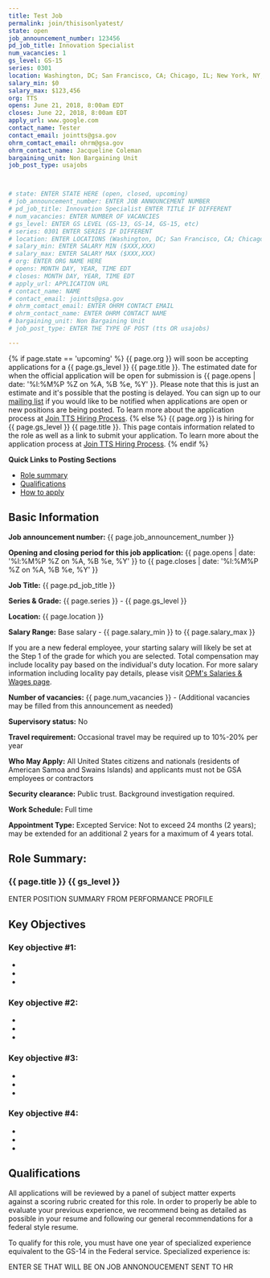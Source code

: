 ```yaml
---
title: Test Job
permalink: join/thisisonlyatest/
state: open
job_announcement_number: 123456
pd_job_title: Innovation Specialist
num_vacancies: 1
gs_level: GS-15
series: 0301
location: Washington, DC; San Francisco, CA; Chicago, IL; New York, NY; Virtual
salary_min: $0
salary_max: $123,456
org: TTS
opens: June 21, 2018, 8:00am EDT
closes: June 22, 2018, 8:00am EDT
apply_url: www.google.com
contact_name: Tester
contact_email: jointts@gsa.gov
ohrm_comtact_email: ohrm@gsa.gov
ohrm_contact_name: Jacqueline Coleman
bargaining_unit: Non Bargaining Unit
job_post_type: usajobs



# state: ENTER STATE HERE (open, closed, upcoming)
# job_announcement_number: ENTER JOB ANNOUNCEMENT NUMBER
# pd_job_title: Innovation Specialist ENTER TITLE IF DIFFERENT
# num_vacancies: ENTER NUMBER OF VACANCIES
# gs_level: ENTER GS LEVEL (GS-13, GS-14, GS-15, etc)
# series: 0301 ENTER SERIES IF DIFFERENT
# location: ENTER LOCATIONS (Washington, DC; San Francisco, CA; Chicago, IL; New York, NY; Virtual) 
# salary_min: ENTER SALARY MIN ($XXX,XXX)
# salary_max: ENTER SALARY MAX ($XXX,XXX)
# org: ENTER ORG NAME HERE
# opens: MONTH DAY, YEAR, TIME EDT
# closes: MONTH DAY, YEAR, TIME EDT
# apply_url: APPLICATION URL
# contact_name: NAME
# contact_email: jointts@gsa.gov
# ohrm_comtact_email: ENTER OHRM CONTACT EMAIL
# ohrm_contact_name: ENTER OHRM CONTACT NAME
# bargaining_unit: Non Bargaining Unit
# job_post_type: ENTER THE TYPE OF POST (tts OR usajobs)

---
```


{% if page.state == 'upcoming' %}
{{ page.org }} will soon be accepting applications for a {{ page.gs_level }} {{ page.title }}. The estimated date for when the official application will be open for submission is {{ page.opens | date: '%l:%M%P %Z on %A, %B %e, %Y' }}. Please note that this is just an estimate and it's possible that the posting is delayed. You can sign up to our <a href="https://docs.google.com/forms/d/e/1FAIpQLSf-HCWKQp_3TKJs0ss-3IqzbI0HY16rH5LnV8CRpIBykeH07g/viewform?usp=sf_link">mailing list</a> if you would like to be notified when applications are open or new positions are being posted. To learn more about the application process at [Join TTS Hiring Process]({{site.baseurl}}/hiring-process/).
{% else %}
{{ page.org }} is hiring for {{ page.gs_level }} {{ page.title }}. This page contais information related to the role as well as a link to submit your application. To learn more about the application process at [Join TTS Hiring Process]({{site.baseurl}}/hiring-process/).
{% endif %}

**Quick Links to Posting Sections**
- [Role summary](#role-summary)
- [Qualifications](#qualifications)
- [How to apply](#how-to-apply)

## Basic Information

**Job announcement number:** 
{{ page.job_announcement_number }}

**Opening and closing period for this job application:**
{{ page.opens | date: '%l:%M%P %Z on %A, %B %e, %Y' }} to {{ page.closes | date: '%l:%M%P %Z on %A, %B %e, %Y' }}

**Job Title:**
{{ page.pd_job_title }}

**Series & Grade:**
{{ page.series }} - {{ page.gs_level }}

**Location:**
{{ page.location }}

**Salary Range:**
Base salary - {{ page.salary_min }} to {{ page.salary_max }}

If you are a new federal employee, your starting salary will likely be set at the Step 1 of the grade for which you are selected. Total compensation may include locality pay based on the individual's duty location. For more salary information including locality pay details, please visit [OPM's Salaries & Wages page](https://www.opm.gov/policy-data-oversight/pay-leave/salaries-wages/). 

**Number of vacancies:**
{{ page.num_vacancies }} - (Additional vacancies may be filled from this announcement as needed)

**Supervisory status:** 
No

**Travel requirement:** 
Occasional travel may be required up to 10%-20% per year

**Who May Apply:**
All United States citizens and nationals (residents of American Samoa and Swains Islands) and applicants must not be GSA
employees or contractors

**Security clearance:** 
Public trust. Background investigation required. 

**Work Schedule:** 
Full time 

**Appointment Type:**
Excepted Service: Not to exceed 24 months (2 years); may be extended for an additional 2 years for a maximum of 4 years total.

## Role Summary:

### {{ page.title }} {{ gs_level }}

ENTER POSITION SUMMARY FROM PERFORMANCE PROFILE

## Key Objectives

### Key objective #1:
-
-
-

### Key objective #2:
-
-
-

### Key objective #3:
-
-
-

### Key objective #4:
-
-
-

## Qualifications

All applications will be reviewed by a panel of subject matter experts against a scoring rubric created for this role. In
order to properly be able to evaluate your previous experience, we recommend being as detailed as possible in your resume
and following our general recommendations for a federal style resume.

To qualify for this role, you must have one year of specialized experience equivalent to the GS-14 in the Federal service.
Specialized experience is:

ENTER SE THAT WILL BE ON JOB ANNONOUCEMENT SENT TO HR
